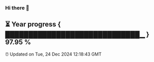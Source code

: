 ### Hi there 👋
⏳ Year progress { █████████████████████████████▁ } 97.95 %
---
⏰ Updated on Tue, 24 Dec 2024 12:18:43 GMT

